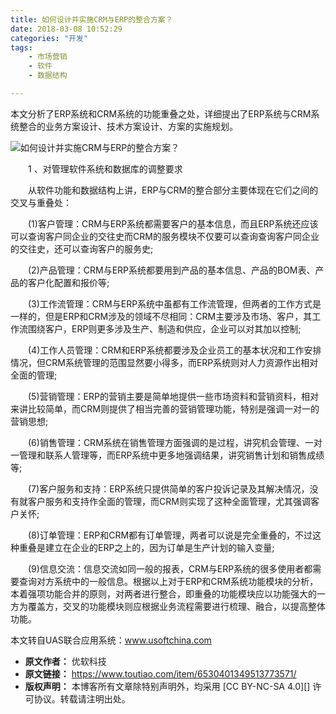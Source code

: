 ```yaml
---
title: 如何设计并实施CRM与ERP的整合方案？
date: 2018-03-08 10:52:29
categories: "开发"
tags:
	- 市场营销
	- 软件
	- 数据结构

---
```


本文分析了ERP系统和CRM系统的功能重叠之处，详细提出了ERP系统与CRM系统整合的业务方案设计、技术方案设计、方案的实施规划。

![如何设计并实施CRM与ERP的整合方案？][CRM_ERP]

　　1 、对管理软件系统和数据库的调整要求

　　从软件功能和数据结构上讲，ERP与CRM的整合部分主要体现在它们之间的交叉与重叠处：

　　(1)客户管理：CRM与ERP系统都需要客户的基本信息，而且ERP系统还应该可以查询客户同企业的交往史而CRM的服务模块不仅要可以查询查询客户同企业的交往史，还可以查询客户的服务史;

　　(2)产品管理：CRM与ERP系统都要用到产品的基本信息、产品的BOM表、产品的客户化配置和报价等;

　　(3)工作流管理：CRM与ERP系统中虽都有工作流管理，但两者的工作方式是一样的，但是ERP和CRM涉及的领域不尽相同：CRM主要涉及市场、客户，其工作流围绕客户，ERP则更多涉及生产、制造和供应，企业可以对其加以控制;

　　(4)工作人员管理：CRM和ERP系统都要涉及企业员工的基本状况和工作安排情况，但CRM系统管理的范围显然要小得多，而ERP系统则对人力资源作出相对全面的管理;

　　(5)营销管理：ERP的营销主要是简单地提供一些市场资料和营销资料，相对来讲比较简单，而CRM则提供了相当完善的营销管理功能，特别是强调一对一的营销思想;

　　(6)销售管理：CRM系统在销售管理方面强调的是过程，讲究机会管理、一对一管理和联系人管理等，而ERP系统中更多地强调结果，讲究销售计划和销售成绩等;

　　(7)客户服务和支持：ERP系统只提供简单的客户投诉记录及其解决情况，没有就客户服务和支持作全面的管理，而CRM则实现了这种全面管理，尤其强调客户关怀;

　　(8)订单管理：ERP和CRM都有订单管理，两者可以说是完全重叠的，不过这种重叠是建立在企业的ERP之上的，因为订单是生产计划的输入变量;

　　(9)信息交流：信息交流如同一般的报表，CRM与ERP系统的很多使用者都需要查询对方系统中的一般信息。根据以上对于ERP和CRM系统功能模块的分析，本着强项功能合并的原则，对两者进行整合，即重叠的功能模块应以功能强大的一方为覆盖方，交叉的功能模块则应根据业务流程需要进行梳理、融合，以提高整体功能。

本文转自UAS联合应用系统：www.usoftchina.com


[CRM_ERP]: /pro/os/crawler/FFB2-AVJF-YNFV.jpg
 *  **原文作者：** 优软科技
 *  **原文链接：** https://www.toutiao.com/item/6530401349513773571/
 *  **版权声明：** 本博客所有文章除特别声明外，均采用 [CC BY-NC-SA 4.0][] 许可协议。转载请注明出处。